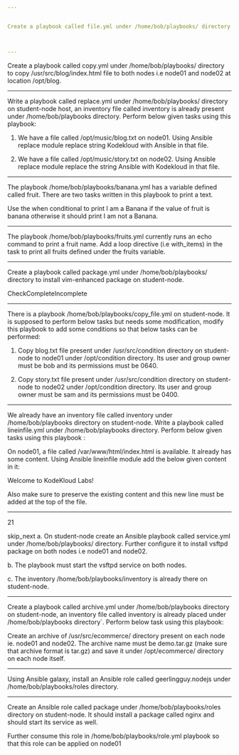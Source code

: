 ```yaml
---


Create a playbook called file.yml under /home/bob/playbooks/ directory and use this playbook to create a file called /opt/file.txt on node01 host. The contents of the file must be This file is created by Ansible!



---
```

Create a playbook called copy.yml under /home/bob/playbooks/ directory to copy /usr/src/blog/index.html file to both nodes i.e node01 and node02 at location /opt/blog.














---


Write a playbook called replace.yml under /home/bob/playbooks/ directory on student-node host, an inventory file called inventory is already present under /home/bob/playbooks directory. Perform below given tasks using this playbook:


1. We have a file called /opt/music/blog.txt on node01. Using Ansible replace module replace string Kodekloud with Ansible in that file.


2. We have a file called /opt/music/story.txt on node02. Using Ansible replace module replace the string Ansible with Kodekloud in that file.





---
The playbook /home/bob/playbooks/banana.yml has a variable defined called fruit. There are two tasks written in this playbook to print a text.


Use the when conditional to print I am a Banana if the value of fruit is banana otherwise it should print I am not a Banana.








---

The playbook /home/bob/playbooks/fruits.yml currently runs an echo command to print a fruit name. Add a loop directive (i.e with_items) in the task to print all fruits defined under the fruits variable.













---
Create a playbook called package.yml under /home/bob/playbooks/ directory to install vim-enhanced package on student-node.

CheckCompleteIncomplete









---
There is a playbook /home/bob/playbooks/copy_file.yml on student-node. It is supposed to perform below tasks but needs some modification, modify this playbook to add some conditions so that below tasks can be performed:


1. Copy blog.txt file present under /usr/src/condition directory on student-node to node01 under /opt/condition directory. Its user and group owner must be bob and its permissions must be 0640.


2. Copy story.txt file present under /usr/src/condition directory on student-node to node02 under /opt/condition directory. Its user and group owner must be sam and its permissions must be 0400.















---
We already have an inventory file called inventory under /home/bob/playbooks directory on student-node. Write a playbook called lineinfile.yml under /home/bob/playbooks directory. Perform below given tasks using this playbook :


On node01, a file called /var/www/html/index.html is available. It already has some content. Using Ansible lineinfile module add the below given content in it:

Welcome to KodeKloud Labs!


Also make sure to preserve the existing content and this new line must be added at the top of the file.






---


21

skip_next
a. On student-node create an Ansible playbook called service.yml under /home/bob/playbooks/ directory. Further configure it to install vsftpd package on both nodes i.e node01 and node02.


b. The playbook must start the vsftpd service on both nodes.


c. The inventory /home/bob/playbooks/inventory is already there on student-node.




---
Create a playbook called archive.yml under /home/bob/playbooks directory on student-node, an inventory file called inventory is already placed under /home/bob/playbooks directory`. Perform below task using this playbook:


Create an archive of /usr/src/ecommerce/ directory present on each node ie. node01 and node02. The archive name must be demo.tar.gz (make sure that archive format is tar.gz) and save it under /opt/ecommerce/ directory on each node itself.









---
Using Ansible galaxy, install an Ansible role called geerlingguy.nodejs under /home/bob/playbooks/roles directory.





---
Create an Ansible role called package under /home/bob/playbooks/roles directory on student-node. It should install a package called nginx and should start its service as well.


Further consume this role in /home/bob/playbooks/role.yml playbook so that this role can be applied on node01